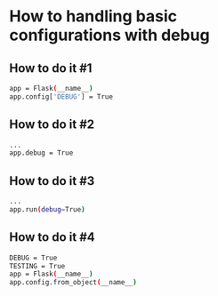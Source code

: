 # How to handling basic configurations with debug

## How to do it #1
```bash
app = Flask(__name__)
app.config['DEBUG'] = True
```

## How to do it #2
```bash
...
app.debug = True
```

## How to do it #3
```bash
...
app.run(debug=True)
```

## How to do it #4
```bash
DEBUG = True
TESTING = True
app = Flask(__name__)
app.config.from_object(__name__)
```
